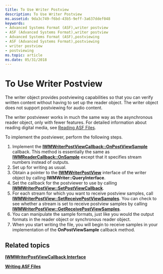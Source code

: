 ```yaml
---
title: To Use Writer Postview
description: To Use Writer Postview
ms.assetid: 9da3c749-f6bd-43b5-9eff-3a637ddef048
keywords:
- Advanced Systems Format (ASF),writer postview
- ASF (Advanced Systems Format),writer postview
- Advanced Systems Format (ASF),postviewing
- ASF (Advanced Systems Format),postviewing
- writer postview
- postviewing
ms.topic: article
ms.date: 05/31/2018
---
```


# To Use Writer Postview

The writer object provides postviewing capabilities so that you can verify written content without having to set up the reader object. The writer object does not support postviewing for audio content.

The writer postviewer works in much the same way as the asynchronous reader object, only with fewer features. For detailed information about reading digital media, see [Reading ASF Files](reading-asf-files.md).

To implement the postviewer, perform the following steps.

1.  Implement the [**IWMWriterPostViewCallback::OnPostViewSample**](/windows/desktop/api/Wmsdkidl/nf-wmsdkidl-iwmwriterpostviewcallback-onpostviewsample) callback. This method is essentially the same as [**IWMReaderCallback::OnSample**](/windows/desktop/api/Wmsdkidl/nf-wmsdkidl-iwmreadercallback-onsample) except that it specifies stream numbers instead of outputs.
2.  Set up for writing as usual.
3.  Obtain a pointer to the [**IWMWriterPostView**](/windows/desktop/api/wmsdkidl/nn-wmsdkidl-iwmwriterpostview) interface of the writer object by calling **IWMWriter::QueryInterface**.
4.  Set the callback for the postviewer to use by calling [**IWMWriterPostView::SetPostViewCallback**](/windows/desktop/api/Wmsdkidl/nf-wmsdkidl-iwmwriterpostview-setpostviewcallback).
5.  For each stream for which you want to receive postview samples, call [**IWMWriterPostView::SetReceivePostViewSamples**](/windows/desktop/api/Wmsdkidl/nf-wmsdkidl-iwmwriterpostview-setreceivepostviewsamples). You can check to see whether a stream is set to receive postview samples by calling [**IWMWriterPostView::GetReceivePostViewSamples**](/windows/desktop/api/Wmsdkidl/nf-wmsdkidl-iwmwriterpostview-getreceivepostviewsamples).
6.  You can manipulate the sample formats, just like you would the output formats in the reader object or synchronous reader object.
7.  When you start writing the file, you will begin to receive samples in your implementation of the **OnPostViewSample** callback method.

## Related topics

<dl> <dt>

[**IWMWriterPostViewCallback Interface**](/windows/desktop/api/wmsdkidl/nn-wmsdkidl-iwmwriterpostviewcallback)
</dt> <dt>

[**Writing ASF Files**](writing-asf-files.md)
</dt> </dl>

 

 





